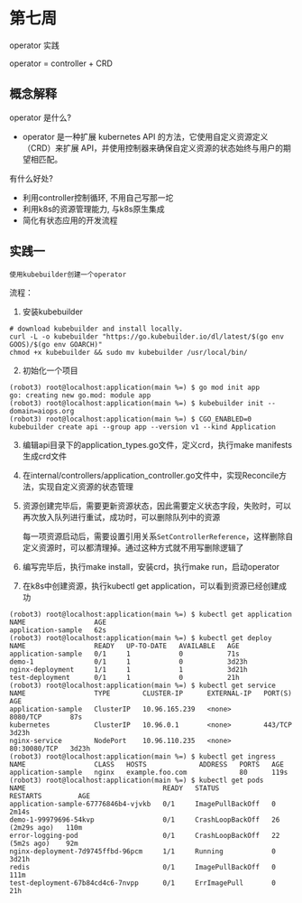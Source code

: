 # 第七周

operator 实践

operator = controller + CRD


## 概念解释

operator 是什么?
 - operator 是一种扩展 kubernetes API 的方法，它使用自定义资源定义（CRD）来扩展 API，并使用控制器来确保自定义资源的状态始终与用户的期望相匹配。

有什么好处?

 - 利用controller控制循环, 不用自己写那一坨
 - 利用k8s的资源管理能力, 与k8s原生集成
 - 简化有状态应用的开发流程



## 实践一

    使用kubebuilder创建一个operator


 流程：

 1. 安装kubebuilder
```
# download kubebuilder and install locally.
curl -L -o kubebuilder "https://go.kubebuilder.io/dl/latest/$(go env GOOS)/$(go env GOARCH)"
chmod +x kubebuilder && sudo mv kubebuilder /usr/local/bin/
```


 2. 初始化一个项目

```
(robot3) root@localhost:application(main %=) $ go mod init app
go: creating new go.mod: module app
(robot3) root@localhost:application(main %=) $ kubebuilder init --domain=aiops.org
(robot3) root@localhost:application(main %=) $ CGO_ENABLED=0 kubebuilder create api --group app --version v1 --kind Application

```

3. 编辑api目录下的application_types.go文件，定义crd，执行make manifests生成crd文件

4. 在internal/controllers/application_controller.go文件中，实现Reconcile方法，实现自定义资源的状态管理

5. 资源创建完毕后，需要更新资源状态，因此需要定义状态字段，失败时，可以再次放入队列进行重试，成功时，可以删除队列中的资源

   每一项资源启动后，需要设置引用关系```SetControllerReference```，这样删除自定义资源时，可以都清理掉。通过这种方式就不用写删除逻辑了

6. 编写完毕后，执行make install，安装crd，执行make run，启动operator

7. 在k8s中创建资源，执行kubectl get application，可以看到资源已经创建成功

```
(robot3) root@localhost:application(main %=) $ kubectl get application
NAME                 AGE
application-sample   62s
(robot3) root@localhost:application(main %=) $ kubectl get deploy     
NAME                 READY   UP-TO-DATE   AVAILABLE   AGE
application-sample   0/1     1            0           71s
demo-1               0/1     1            0           3d23h
nginx-deployment     1/1     1            1           3d21h
test-deployment      0/1     1            0           21h
(robot3) root@localhost:application(main %=) $ kubectl get service
NAME                 TYPE        CLUSTER-IP      EXTERNAL-IP   PORT(S)        AGE
application-sample   ClusterIP   10.96.165.239   <none>        8080/TCP       87s
kubernetes           ClusterIP   10.96.0.1       <none>        443/TCP        3d23h
nginx-service        NodePort    10.96.110.235   <none>        80:30080/TCP   3d23h
(robot3) root@localhost:application(main %=) $ kubectl get ingress
NAME                 CLASS   HOSTS             ADDRESS   PORTS   AGE
application-sample   nginx   example.foo.com             80      119s
(robot3) root@localhost:application(main %=) $ kubectl get pods   
NAME                                  READY   STATUS             RESTARTS         AGE
application-sample-67776846b4-vjvkb   0/1     ImagePullBackOff   0                2m14s
demo-1-99979696-54kvp                 0/1     CrashLoopBackOff   26 (2m29s ago)   110m
error-logging-pod                     0/1     CrashLoopBackOff   22 (5m2s ago)    92m
nginx-deployment-7d9745ffbd-96pcm     1/1     Running            0                3d21h
redis                                 0/1     ImagePullBackOff   0                111m
test-deployment-67b84cd4c6-7nvpp      0/1     ErrImagePull       0                21h
```